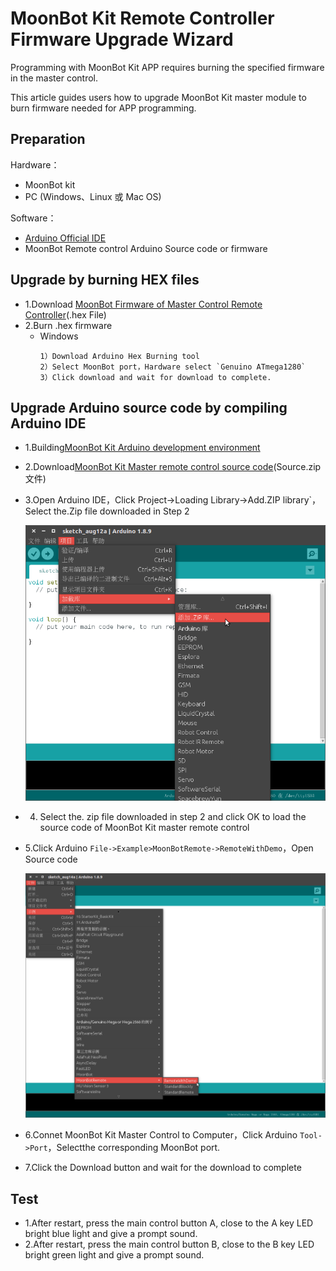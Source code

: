 MoonBot Kit Remote Controller Firmware Upgrade Wizard
===============================

Programming with MoonBot Kit APP requires burning the specified firmware in the master control.

This article guides users how to upgrade MoonBot Kit master module to burn firmware needed for APP programming.

## Preparation

Hardware：

- MoonBot kit
- PC (Windows、Linux 或 Mac OS)

Software：

- [Arduino Official IDE](https://www.arduino.cc/en/Main/Software?setlang=cn)
- MoonBot Remote control Arduino Source code or firmware

## Upgrade by burning HEX files

- 1.Download [MoonBot Firmware of Master Control Remote Controller](https://github.com/mu-opensource/MoonBot_RemoteController/releases/latest)(.hex File)
- 2.Burn .hex firmware
    - Windows
        ```
        1）Download Arduino Hex Burning tool
        2）Select MoonBot port，Hardware select `Genuino ATmega1280`
        3）Click download and wait for download to complete.
        ```

##  Upgrade Arduino source code by compiling Arduino IDE

- 1.Building[MoonBot Kit Arduino development environment](../MoonBot_Arduino/MoonBot_arduino_development_construction_guide_cn.md)
- 2.Download[MoonBot Kit Master remote control source code](https://github.com/mu-opensource/MoonBot_RemoteController/releases/latest)(Source.zip 文件)
- 3.Open Arduino IDE，Click Project->Loading Library->Add.ZIP library`，Select the.Zip file downloaded in Step 2

    ![](../MoonBot_Arduino/images/arduino_add_zip_library.png)

- 4. Select the. zip file downloaded in step 2 and click OK to load the source code of MoonBot Kit master remote control
- 5.Click Arduino `File->Example>MoonBotRemote->RemoteWithDemo`，Open Source code

    ![](./images/arduino_add_example_remote_with_demo.png)

- 6.Connet MoonBot Kit Master Control to Computer，Click Arduino `Tool->Port`，Selectthe corresponding MoonBot port.
- 7.Click the Download button and wait for the download to complete

## Test

- 1.After restart, press the main control button A, close to the A key LED bright blue light and give a prompt sound.
- 2.After restart, press the main control button B, close to the B key LED bright green light and give a prompt sound.
